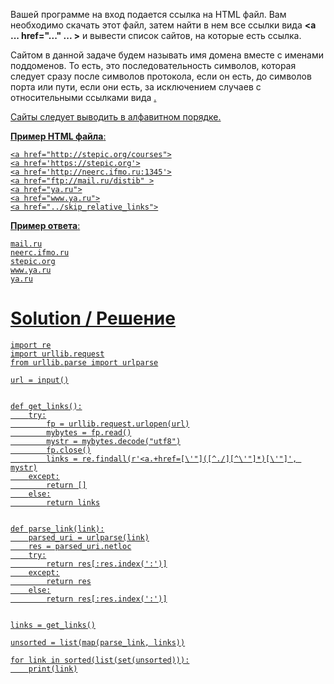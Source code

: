 Вашей программе на вход подается ссылка на HTML файл.
Вам необходимо скачать этот файл, затем найти в нем все ссылки вида **<a ... href="..." ... >** и вывести список сайтов, на которые есть ссылка.

Сайтом в данной задаче будем называть имя домена вместе с именами поддоменов. То есть, это последовательность символов, которая следует сразу после символов протокола, если он есть, до символов порта или пути, если они есть, за исключением случаев с относительными ссылками вида **<a href="../some_path/index.html">﻿**.

Сайты следует выводить в алфавитном порядке.

**Пример HTML файла**:

```
<a href="http://stepic.org/courses">
<a href='https://stepic.org'>
<a href='http://neerc.ifmo.ru:1345'>
<a href="ftp://mail.ru/distib" >
<a href="ya.ru">
<a href="www.ya.ru">
<a href="../skip_relative_links">
```

**Пример ответа**:

```
mail.ru
neerc.ifmo.ru
stepic.org
www.ya.ru
ya.ru
```

# Solution / Решение

```
import re
import urllib.request
from urllib.parse import urlparse

url = input()


def get_links():
    try:
        fp = urllib.request.urlopen(url)
        mybytes = fp.read()
        mystr = mybytes.decode("utf8")
        fp.close()
        links = re.findall(r'<a.+href=[\'"]([^./][^\'"]*)[\'"]', mystr)
    except:
        return []
    else:
        return links


def parse_link(link):
    parsed_uri = urlparse(link)
    res = parsed_uri.netloc
    try:
        return res[:res.index(':')]
    except:
        return res
    else:
        return res[:res.index(':')]


links = get_links()

unsorted = list(map(parse_link, links))

for link in sorted(list(set(unsorted))):
    print(link)
```
